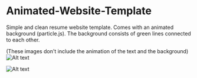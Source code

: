 # Animated-Website-Template
Simple and clean resume website template. Comes with an animated background (particle.js). The background consists of green lines connected to each other.

(These images don't include the animation of the text and the background)
![Alt text](/1.png?raw=true "Home")


![Alt text](/2.png?raw=true "About")
